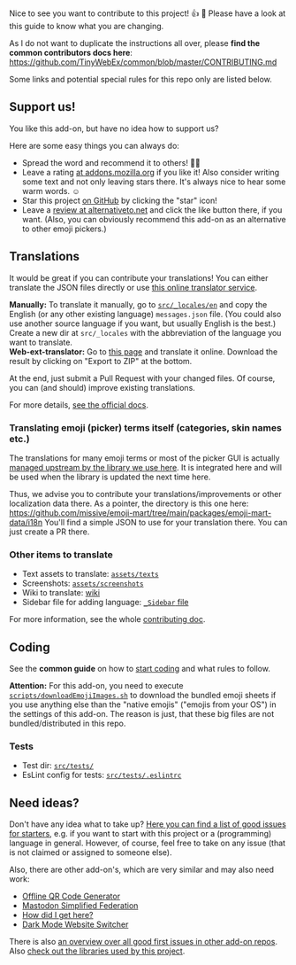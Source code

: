 Nice to see you want to contribute to this project! :+1: :tada:
Please have a look at this guide to know what you are changing.

As I do not want to duplicate the instructions all over, please **find the common contributors docs here**: https://github.com/TinyWebEx/common/blob/master/CONTRIBUTING.md

Some links and potential special rules for this repo only are listed below.

## Support us!

You like this add-on, but have no idea how to support us?

Here are some easy things you can always do:

* Spread the word and recommend it to others! 🤗😍
* Leave a rating [at addons.mozilla.org](https://addons.mozilla.org/firefox/addon/awesome-emoji-picker/reviews/?utm_source=github.com&utm_medium=git&utm_content=contributor-doc-rate-extension&utm_campaign=github-contributor-doc-rate-extension) if you like it!
  Also consider writing some text and not only leaving stars there. It's always nice to hear some warm words. ☺️
* Star this project [on GitHub](https://github.com/rugk/awesome-emoji-picker) by clicking the "star" icon!
* Leave a [review at alternativeto.net](https://alternativeto.net/software/-awesome-emoji-picker-/reviews/) and click the like button there, if you want. (Also, you can obviously recommend this add-on as an alternative to other emoji pickers.)

## Translations

It would be great if you can contribute your translations! You can either translate the JSON files directly or use [this online translator service](https://lusito.github.io/web-ext-translator/?gh=https://github.com/rugk/awesome-emoji-picker).

**Manually:** To translate it manually, go to [`src/_locales/en`](src/_locales/en) and copy the English (or any other existing language) `messages.json` file. (You could also use another source language if you want, but usually English is the best.) Create a new dir at `src/_locales` with the abbreviation of the language you want to translate.  
**Web-ext-translator:** Go to [this page](https://lusito.github.io/web-ext-translator/) and translate it online. Download the result by clicking on "Export to ZIP" at the bottom.

At the end, just submit a Pull Request with your changed files.
Of course, you can (and should) improve existing translations.

For more details, [see the official docs](https://developer.mozilla.org/Add-ons/WebExtensions/Internationalization#Providing_localized_strings_in__locales).

### Translating emoji (picker) terms itself (categories, skin names etc.)
The translations for many emoji terms or most of the picker GUI is actually [managed upstream by the library we use here](https://github.com/missive/emoji-mart/tree/main?tab=readme-ov-file#-internationalization). It is integrated here and will be used when the library is updated the next time here.

Thus, we advise you to contribute your translations/improvements or other localization data there. As a pointer, the directory is this one here: https://github.com/missive/emoji-mart/tree/main/packages/emoji-mart-data/i18n
You'll find a simple JSON to use for your translation there. You can just create a PR there.

### Other items to translate

* Text assets to translate: [`assets/texts`](assets/texts)
* Screenshots: [`assets/screenshots`](assets/screenshots)
* Wiki to translate: [wiki](../../wiki)
* Sidebar file for adding language: [`_Sidebar` file](../../wiki/_Sidebar/_edit)

For more information, see the whole [contributing doc](https://github.com/TinyWebEx/common/blob/master/CONTRIBUTING.md#translations).

## Coding

See the **common guide** on how to [start coding](https://github.com/TinyWebEx/common/blob/master/CONTRIBUTING.md#coding) and what rules to follow.

**Attention:** For this add-on, you need to execute [`scripts/downloadEmojiImages.sh`](scripts/downloadEmojiImages.sh) to download the bundled emoji sheets if you use anything else than the "native emojis" ("emojis from your OS") in the settings of this add-on. The reason is just, that these big files are not bundled/distributed in this repo.

### Tests

* Test dir: [`src/tests/`](src/tests/)
* EsLint config for tests: [`src/tests/.eslintrc`](src/tests/.eslintrc)

## Need ideas?

Don't have any idea what to take up? [Here you can find a list of good issues for starters](../../contribute), e.g. if you want to start with this project or a (programming) language in general.
However, of course, feel free to take on any issue (that is not claimed or assigned to someone else).

Also, there are other add-on's, which are very similar and may also need work:

* [Offline QR Code Generator](https://github.com/rugk/offline-qr-code/contribute)
* [Mastodon Simplified Federation](https://github.com/rugk/mastodon-simplified-federation/contribute)
* [How did I get here?](https://github.com/rugk/how-did-i-get-here/contribute)
* [Dark Mode Website Switcher](https://github.com/rugk/website-dark-mode-switcher/contribute)

There is also [an overview over all good first issues in other add-on repos](https://github.com/issues?utf8=%E2%9C%93&q=is%3Aopen+is%3Aissue+archived%3Afalse+user%3Arugk+user%3ATinyWebEx+label%3A%22good+first+issue%22). Also [check out the libraries used by this project](https://github.com/TinyWebEx).
